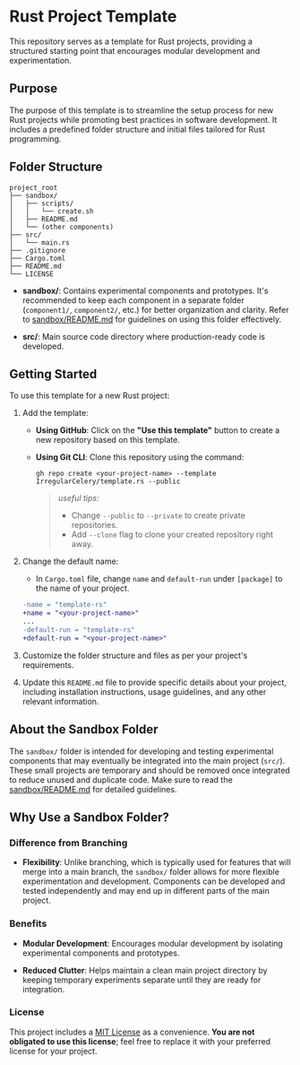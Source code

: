  Rust Project Template
 =====================

This repository serves as a template for Rust projects, providing a structured starting point that encourages modular development and experimentation.

Purpose
-------

The purpose of this template is to streamline the setup process for new Rust projects while promoting best practices in software development. It includes a predefined folder structure and initial files tailored for Rust programming.

Folder Structure
----------------

```
project_root
├── sandbox/
│   ├── scripts/
│   │   └── create.sh
│   ├── README.md
│   └── (other components)
├── src/
│   └── main.rs
├── .gitignore
├── Cargo.toml
├── README.md
└── LICENSE
```

*   **sandbox/**: Contains experimental components and prototypes. It's recommended to keep each component in a separate folder (`component1/`, `component2/`, etc.) for better organization and clarity. Refer to [sandbox/README.md](./sandbox/README.md) for guidelines on using this folder effectively.
    
*   **src/**: Main source code directory where production-ready code is developed.
    

Getting Started
---------------

To use this template for a new Rust project:

1. Add the template:
    * **Using GitHub**: Click on the **"Use this template"** button to create a new repository based on this template.
    
    * **Using Git CLI**: Clone this repository using the command:
        ```
        gh repo create <your-project-name> --template IrregularCelery/template.rs --public
        ```

        >_useful tips:_
        >* Change `--public` to `--private` to create private repositories.
        >* Add `--clone` flag to clone your created repository right away.

3.  Change the default name:
    * In `Cargo.toml` file, change `name` and `default-run` under `[package]` to the name of your project.
    ```diff
    -name = "template-rs"
    +name = "<your-project-name>"
    ...
    -default-run = "template-rs"
    +default-run = "<your-project-name>"
    ```

3.  Customize the folder structure and files as per your project's requirements.
    
4.  Update this `README.md` file to provide specific details about your project, including installation instructions, usage guidelines, and any other relevant information.
    

About the Sandbox Folder
------------------------

The `sandbox/` folder is intended for developing and testing experimental components that may eventually be integrated into the main project (`src/`). These small projects are temporary and should be removed once integrated to reduce unused and duplicate code. Make sure to read the [sandbox/README.md](./sandbox/README.md) for detailed guidelines.

Why Use a Sandbox Folder?
-------------------------

### Difference from Branching

*   **Flexibility**: Unlike branching, which is typically used for features that will merge into a main branch, the `sandbox/` folder allows for more flexible experimentation and development. Components can be developed and tested independently and may end up in different parts of the main project.

### Benefits

*   **Modular Development**: Encourages modular development by isolating experimental components and prototypes.
    
*   **Reduced Clutter**: Helps maintain a clean main project directory by keeping temporary experiments separate until they are ready for integration.
    

### License

This project includes a [MIT License](./LICENSE) as a convenience. **You are not obligated to use this license**; feel free to replace it with your preferred license for your project.


